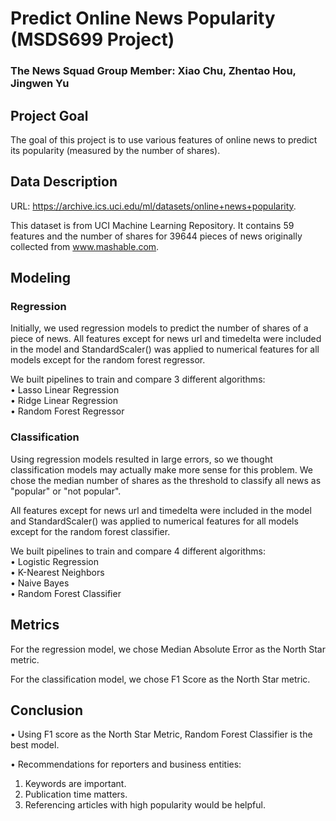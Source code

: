 # Predict Online News Popularity (MSDS699 Project)
### The News Squad Group Member: Xiao Chu, Zhentao Hou, Jingwen Yu
## Project Goal
The goal of this project is to use various features of online news to predict its popularity (measured by the number of shares).
## Data Description
URL: https://archive.ics.uci.edu/ml/datasets/online+news+popularity.  
  
This dataset is from UCI Machine Learning Repository. It contains 59 features and the number of shares for 39644 pieces of news originally collected from www.mashable.com.
## Modeling
### Regression
Initially, we used regression models to predict the number of shares of a piece of news. All features except for news url and timedelta were included in the model and StandardScaler() was applied to numerical features for all models except for the random forest regressor.  
  
We built pipelines to train and compare 3 different algorithms:  
• Lasso Linear Regression  
• Ridge Linear Regression  
• Random Forest Regressor   
### Classification
Using regression models resulted in large errors, so we thought classification models may actually make more sense for this problem. We chose the median number of shares as the threshold to classify all news as "popular" or "not popular". 
  
All features except for news url and timedelta were included in the model and StandardScaler() was applied to numerical features for all models except for the random forest classifier.  
  
We built pipelines to train and compare 4 different algorithms:  
• Logistic Regression  
• K-Nearest Neighbors  
• Naive Bayes  
• Random Forest Classifier  
## Metrics
For the regression model, we chose Median Absolute Error as the North Star metric.  
  
For the classification model, we chose F1 Score as the North Star metric.
## Conclusion
• Using F1 score as the North Star Metric, Random Forest Classifier is the best model.  
  
• Recommendations for reporters and business entities:  
1. Keywords are important.  
2. Publication time matters.   
3. Referencing articles with high popularity would be helpful.
